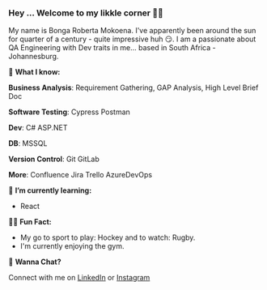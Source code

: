 ### Hey ... Welcome to my likkle corner 👩‍💻
My name is Bonga Roberta Mokoena. I've apparently been around the sun for quarter of a century - quite impressive huh 😏.
I am a passionate about QA Engineering with Dev traits in me... based in South Africa - Johannesburg. 

🤔 **What I know:**

**Business Analysis**: Requirement Gathering, GAP Analysis, High Level Brief Doc

**Software Testing**: Cypress Postman

**Dev**: C# ASP.NET

**DB**: MSSQL

**Version Control**: Git GitLab

**More**: Confluence Jira Trello AzureDevOps

🌱 **I’m currently learning:** 
- React

🤸‍♀️ **Fun Fact:**
- My go to sport to play: Hockey and to watch: Rugby.
- I'm currently enjoying the gym.

🎤 **Wanna Chat?**

Connect with me on [LinkedIn](https://www.linkedin.com/in/bonga-roberta-mokoena-89b071158/) or [Instagram](https://www.instagram.com/mokoena_rawberta/)

<!--

**BongaRoberta/BongaRoberta** is a ✨ _special_ ✨ repository because its `README.md` (this file) appears on your GitHub profile.

Here are some ideas to get you started:

- 🔭 I’m currently working on ...
- 
- 👯 I’m looking to collaborate on ...
- 🤔 I’m looking for help with ...
- 💬 Ask me about ...
- 📫 How to reach me: ...
- 😄 Pronouns: ...
- ⚡ Fun fact: ...
- 🔜
-->
